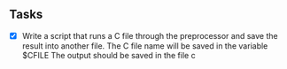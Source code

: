 ## Tasks
- [X] Write a script that runs a C file through the preprocessor and save the result into another file.
The C file name will be saved in the variable $CFILE
The output should be saved in the file c

